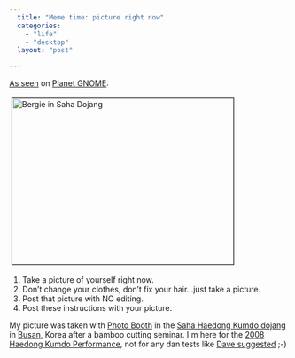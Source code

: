 ```yaml
---
  title: "Meme time: picture right now"
  categories: 
    - "life"
    - "desktop"
  layout: "post"

---
```

<p>
<a href="http://www.ogmaciel.com/?p=576">As seen</a> on <a href="http://planet.gnome.org/">Planet GNOME</a>:
</p><p>
<a href="https://s3.eu-central-1.amazonaws.com/bergie-iki-fi/photo_booth_bergie_in_saha_dojang.jpg"><img src="https://s3.eu-central-1.amazonaws.com/bergie-iki-fi/photo_booth_bergie_in_saha_dojang-tm.jpg" height="300" width="400" border="1" hspace="4" vspace="4" alt="Bergie in Saha Dojang" title="Bergie in Saha Dojang" /></a>
</p><ol><li>Take a picture of yourself right now.</li>
<li>Don’t change your clothes, don’t fix your hair…just take a picture.</li>
<li>Post that picture with NO editing.</li>
<li>Post these instructions with your picture.</li>
</ol><p>
My picture was taken with <a href="http://en.wikipedia.org/wiki/Photo_Booth">Photo Booth</a> in the <a href="http://ikumdo.net/">Saha Haedong Kumdo dojang</a> in <a href="http://en.wikipedia.org/wiki/Busan">Busan</a>, Korea after a bamboo cutting seminar. I'm here for the <a href="http://haedong-kumdo.org/en/news/korea--2008_haedong_kumdo_performance_on_21st_sep-2008.html">2008 Haedong Kumdo Performance</a>, not for any dan tests like <a href="http://blogs.gnome.org/bolsh/2008/09/19/maemo-summit-day-1-meeting-people-learning-stuff/">Dave suggested</a> ;-)
</p>
